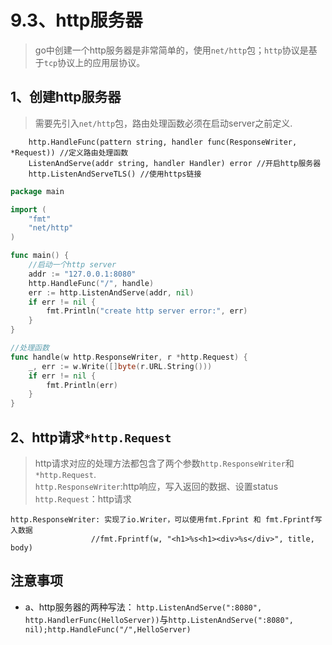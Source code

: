 # 9.3、http服务器
> go中创建一个http服务器是非常简单的，使用`net/http`包；`http`协议是基于`tcp`协议上的应用层协议。


## 1、创建http服务器
> 需要先引入`net/http`包，路由处理函数必须在启动server之前定义.

        http.HandleFunc(pattern string, handler func(ResponseWriter, *Request)) //定义路由处理函数        
        ListenAndServe(addr string, handler Handler) error //开启http服务器
        http.ListenAndServeTLS() //使用https链接
```go
package main

import (
	"fmt"
	"net/http"
)

func main() {
	//启动一个http server
	addr := "127.0.0.1:8080"
	http.HandleFunc("/", handle)
	err := http.ListenAndServe(addr, nil)
	if err != nil {
		fmt.Println("create http server error:", err)
	}
}

//处理函数
func handle(w http.ResponseWriter, r *http.Request) {
	_, err := w.Write([]byte(r.URL.String()))
	if err != nil {
		fmt.Println(err)
	}
}
```  
      
## 2、http请求`*http.Request`
> http请求对应的处理方法都包含了两个参数`http.ResponseWriter`和`*http.Request`.<br>
`http.ResponseWriter`:http响应，写入返回的数据、设置status <br/>
`http.Request`：http请求


        
    http.ResponseWriter: 实现了io.Writer，可以使用fmt.Fprint 和 fmt.Fprintf写入数据
                      //fmt.Fprintf(w, "<h1>%s<h1><div>%s</div>", title, body)
                      
    
## 注意事项
- a、http服务器的两种写法： `http.ListenAndServe(":8080", http.HandlerFunc(HelloServer))`与`http.ListenAndServe(":8080", nil);http.HandleFunc("/",HelloServer)` 
     
